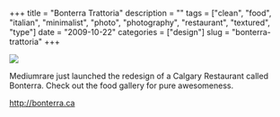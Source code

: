 +++
title = "Bonterra Trattoria"
description = ""
tags = ["clean", "food", "italian", "minimalist", "photo", "photography", "restaurant", "textured", "type"]
date = "2009-10-22"
categories = ["design"]
slug = "bonterra-trattoria"
+++


 

  <div id="screens-thumbs" class="clearfix">
    <div class="txt-center" id="design-submission"><a href="http://bonterra.ca/"><img id='bluga-thumbnail-1922' class='bluga-thumbnail large' src='http://media.konigi.com/bluga/
wt4ae0eb3ca6909_0.jpg'/></a></div>  
  </div>   
<p>Mediumrare just launched the redesign of a Calgary Restaurant called Bonterra. Check out the food gallery for pure awesomeness.</p>
<p><a href="http://bonterra.ca/">http://bonterra.ca</a></p>




